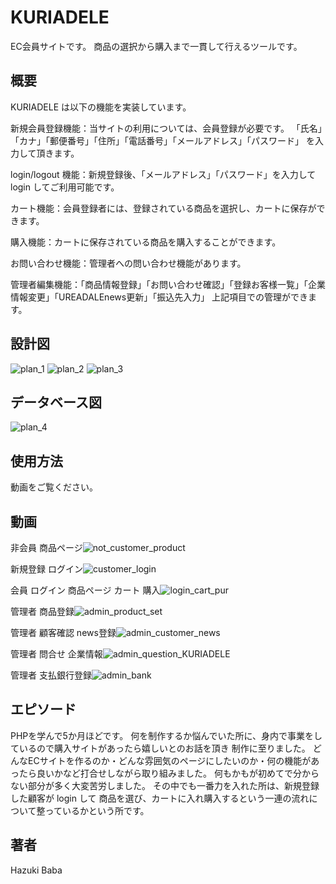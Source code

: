 # KURIADELE

EC会員サイトです。
商品の選択から購入まで一貫して行えるツールです。

## 概要

KURIADELE は以下の機能を実装しています。

新規会員登録機能：当サイトの利用については、会員登録が必要です。
                 「氏名」「カナ」「郵便番号」「住所」「電話番号」「メールアドレス」「パスワード」
                  を入力して頂きます。

login/logout 機能：新規登録後、「メールアドレス」「パスワード」を入力して login してご利用可能です。

カート機能：会員登録者には、登録されている商品を選択し、カートに保存ができます。

購入機能：カートに保存されている商品を購入することができます。

お問い合わせ機能：管理者への問い合わせ機能があります。

管理者編集機能：「商品情報登録」「お問い合わせ確認」「登録お客様一覧」「企業情報変更」「UREADALEnews更新」「振込先入力」
                上記項目での管理ができます。
                
## 設計図
![plan_1](https://user-images.githubusercontent.com/70011422/117910982-e99e0880-b317-11eb-9658-24e1a8e3c630.jpg)
![plan_2](https://user-images.githubusercontent.com/70011422/117911056-0afef480-b318-11eb-8443-a0f958506c04.jpg)
![plan_3](https://user-images.githubusercontent.com/70011422/117911081-181be380-b318-11eb-9577-349d27df1a5d.jpg)

## データベース図
![plan_4](https://user-images.githubusercontent.com/70011422/117911107-2407a580-b318-11eb-8cfb-8f466eb15d54.jpg)

## 使用方法
動画をご覧ください。

## 動画

非会員 商品ページ![not_customer_product](https://user-images.githubusercontent.com/70011422/118083596-2b06e480-b3fa-11eb-98a5-60676d89cfb7.gif)


新規登録 ログイン![customer_login](https://user-images.githubusercontent.com/70011422/118083786-8507aa00-b3fa-11eb-936c-5b3963b0ee41.gif)


会員 ログイン 商品ページ カート 購入![login_cart_pur](https://user-images.githubusercontent.com/70011422/118083762-715c4380-b3fa-11eb-94d5-6622864284ca.gif)



管理者 商品登録![admin_product_set](https://user-images.githubusercontent.com/70011422/118083898-aff1fe00-b3fa-11eb-9534-4f808775a2c3.gif)


管理者 顧客確認 news登録![admin_customer_news](https://user-images.githubusercontent.com/70011422/118083996-de6fd900-b3fa-11eb-9737-206d9b0b7a23.gif)


管理者 問合せ 企業情報![admin_question_KURIADELE](https://user-images.githubusercontent.com/70011422/118083940-c5672800-b3fa-11eb-96f7-3e489dde17bd.gif)


管理者 支払銀行登録![admin_bank](https://user-images.githubusercontent.com/70011422/118084700-1cb9c800-b3fc-11eb-8657-c5f011e4ee0e.gif)

## エピソード

PHPを学んで5か月ほどです。
何を制作するか悩んでいた所に、身内で事業をしているので購入サイトがあったら嬉しいとのお話を頂き
制作に至りました。
どんなECサイトを作るのか・どんな雰囲気のページにしたいのか・何の機能があったら良いかなど打合せしながら取り組みました。
何もかもが初めてで分からない部分が多く大変苦労しました。
その中でも一番力を入れた所は、新規登録した顧客が login して
商品を選び、カートに入れ購入するという一連の流れについて整っているかという所です。

## 著者

Hazuki Baba
